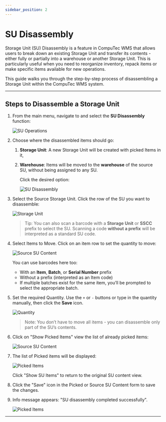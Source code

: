 ```yaml
---
sidebar_position: 2
---
```


# SU Disassembly

Storage Unit (SU) Disassembly is a feature in CompuTec WMS that allows users to break down an existing Storage Unit and transfer its contents - either fully or partially into a warehouse or another Storage Unit. This is particularly useful when you need to reorganize inventory, repack items or make specific items available for new operations.

This guide walks you through the step-by-step process of disassembling a Storage Unit within the CompuTec WMS system.

---

## Steps to Disassemble a Storage Unit

1. From the main menu, navigate to and select the **SU Disassembly** function:

    ![SU Operations](./media/su-disassembly.webp)

2. Choose where the disassembled items should go:

    1. **Storage Unit**: A new Storage Unit will be created with picked Items in it,
    2. **Warehouse**: Items will be moved to the **warehouse** of the source SU, without being assigned to any SU.

        Click the desired option:

        ![SU Disassembly](./media/move-items-su.webp)

3. Select the Source Storage Unit. Click the row of the SU you want to disassemble:

    ![Storage Unit](./media/choose-su.webp)

    >Tip: You can also scan a barcode with a **Storage Unit** or **SSCC** prefix to select the SU. Scanning a code **without a prefix** will be interpreted as a standard SU code.

4. Select Items to Move. Click on an item row to set the quantity to move:

    ![Source SU Content](./media/picked-items.webp)

    You can use barcodes here too:  
    - With an **Item**, **Batch**, or **Serial Number** prefix  
    - Without a prefix (interpreted as an Item code)  
    - If multiple batches exist for the same item, you’ll be prompted to select the appropriate batch.

5. Set the required Quantity. Use the `+` or `-` buttons or type in the quantity manually, then click the **Save** icon.

    ![Quantity](./media/su-quantity.webp)

    >Note: You don’t have to move all items - you can disassemble only part of the SU’s contents.

6. Click on "Show Picked Items" view the list of already picked items:

    ![Source SU Content](./media/source-su.webp)

7. The list of Picked items will be displayed:

    ![Picked Items](./media/show-su-items.webp)

    Click "Show SU Items" to return to the original SU content view.

8. Click the "Save" icon in the Picked or Source SU Content form to save the changes.

9. Info message appears: "SU disassembly completed successfully".

    ![Picked Items](./media/info-su.png)

---
